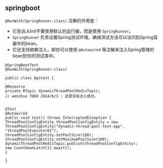 ## springboot
`@RunWith(SpringRunner.class)` 注解的作用是：

- 它告诉JUnit不要使用默认的运行器，而是使用 `SpringRunner`。
- `SpringRunner` 负责设置Spring测试环境，确保测试方法可以访问到Spring容器中的bean。
- 它还支持依赖注入，即你可以使用 `@Autowired` 等注解来注入Spring管理的bean到你的测试类中。
```
@SpringBootTest  
@RunWith(SpringRunner.class)  

public class Apitest {  
  
@Resource  
private RTopic dynamicThreadPoolRedisTopic;  
// wenzhuo TODO 2024/6/3 : 这里没有注入成功，  
  
  
@Test  
@Autowired  
public void test() throws InterruptedException {  
ThreadPoolConfigEntity threadPoolConfigEntity = new ThreadPoolConfigEntity("dynamic-thread-pool-test-app", "threadPoolExecutor01");  
threadPoolConfigEntity.setPoolSize(100);  
threadPoolConfigEntity.setMaximumPoolSize(100);  
dynamicThreadPoolRedisTopic.publish(threadPoolConfigEntity);  
new CountDownLatch(1).await();  
}  
  
}
```